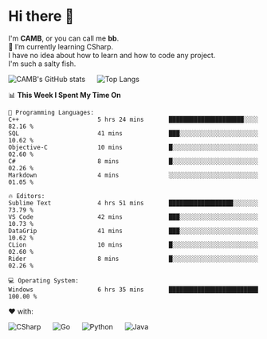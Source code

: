 # Hi there 👋
<!--
**CAMB-dev/CAMB-dev** is a ✨ _special_ ✨ repository because its `README.md` (this file) appears on your GitHub profile.

Here are some ideas to get you started:

- 🔭 I’m currently working on ...
- 🌱 I’m currently learning ...
- 👯 I’m looking to collaborate on ...
- 🤔 I’m looking for help with ...
- 💬 Ask me about ...
- 📫 How to reach me: ...
- 😄 Pronouns: ...
- ⚡ Fun fact: ...
-->
 I'm **CAMB**, or you can call me **bb**.  
 🌱 I’m currently learning CSharp.  
 I have no idea about how to learn and how to code any project.  
 I'm such a salty fish.
 
 
![CAMB's GitHub stats](https://github-readme-stats.vercel.app/api?username=CAMB-dev&show_icons=true&theme=tokyonight)
&nbsp;&nbsp;&nbsp;&nbsp;
![Top Langs](https://github-readme-stats.vercel.app/api/top-langs/?username=CAMB-dev&langs_count=5&theme=tokyonight)


<!--START_SECTION:waka-->
📊 **This Week I Spent My Time On** 

```text
💬 Programming Languages: 
C++                      5 hrs 24 mins       █████████████████████░░░░   82.16 % 
SQL                      41 mins             ███░░░░░░░░░░░░░░░░░░░░░░   10.62 % 
Objective-C              10 mins             █░░░░░░░░░░░░░░░░░░░░░░░░   02.60 % 
C#                       8 mins              █░░░░░░░░░░░░░░░░░░░░░░░░   02.26 % 
Markdown                 4 mins              ░░░░░░░░░░░░░░░░░░░░░░░░░   01.05 % 

🔥 Editors: 
Sublime Text             4 hrs 51 mins       ██████████████████░░░░░░░   73.79 % 
VS Code                  42 mins             ███░░░░░░░░░░░░░░░░░░░░░░   10.73 % 
DataGrip                 41 mins             ███░░░░░░░░░░░░░░░░░░░░░░   10.62 % 
CLion                    10 mins             █░░░░░░░░░░░░░░░░░░░░░░░░   02.60 % 
Rider                    8 mins              █░░░░░░░░░░░░░░░░░░░░░░░░   02.26 % 

💻 Operating System: 
Windows                  6 hrs 35 mins       █████████████████████████   100.00 % 
```


<!--END_SECTION:waka-->


❤ with:

![CSharp](https://img.shields.io/badge/CSharp-%23512BD4?style=for-the-badge&logo=.net)
&nbsp;&nbsp;&nbsp;&nbsp;
![Go](https://img.shields.io/badge/Go-000000?style=for-the-badge&logo=go)
&nbsp;&nbsp;&nbsp;&nbsp;
![Python](https://img.shields.io/badge/Python-000000?style=for-the-badge&logo=python)
&nbsp;&nbsp;&nbsp;&nbsp;
![Java](https://img.shields.io/badge/Java-964B00?style=for-the-badge&logo=openjdk)
